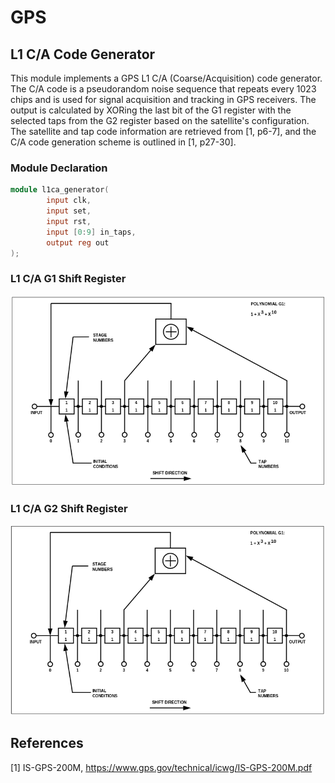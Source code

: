  # GPS
 ## L1 C/A Code Generator
This module implements a GPS L1 C/A (Coarse/Acquisition) code generator. The C/A code is a pseudorandom noise sequence that repeats every 1023 chips and is used for signal acquisition and tracking in GPS receivers.
The output is calculated by XORing the last bit of the G1 register with the selected taps from the G2 register based on the satellite's configuration.
The satellite and tap code information are retrieved from [1, p6-7], and the C/A code generation scheme is outlined in [1, p27-30].

### Module Declaration
```verilog
module l1ca_generator(
        input clk,
        input set,
        input rst,
        input [0:9] in_taps,
        output reg out
);
```

### L1 C/A G1 Shift Register
 ![](./images/l1ca_g1.png )

### L1 C/A G2 Shift Register
 ![](./images/l1ca_g2.png )

## References
[1] IS-GPS-200M, https://www.gps.gov/technical/icwg/IS-GPS-200M.pdf